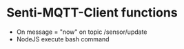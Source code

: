 # Senti-MQTT-Client functions

- On message = "now" on topic /sensor/update
- NodeJS execute bash command

